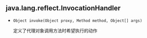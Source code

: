 ## java.lang.reflect.InvocationHandler

* `Object invoke(Object proxy, Method method, Object[] args)`

  定义了代理对象调用方法时希望执行的动作